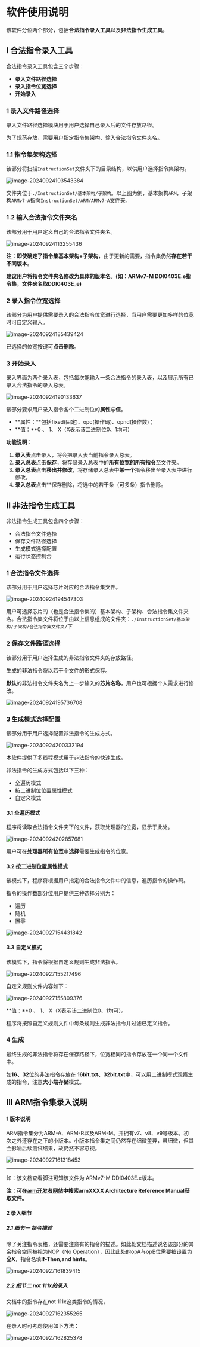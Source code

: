 # 软件使用说明

该软件分位两个部分，包括**合法指令录入工具**以及**非法指令生成工具**。

## Ⅰ 合法指令录入工具

合法指令录入工具包含三个步骤：

- **录入文件路径选择**
- **录入指令位宽选择**
- **开始录入**

### 1  录入文件路径选择

​录入文件路径选择模块用于用户选择自己录入后的文件存放路径。

​为了规范存放，需要用户指定指令集架构、输入合法指令文件夹名。

### 1.1  指令集架构选择

​该部分将扫描`InstructionSet`文件夹下的目录结构，以供用户选择指令集架构。

![image-20240924103543384](./docs/1_1.png)

​文件夹位于`./InstructionSet/基本架构/子架构`。以上图为例，基本架构`ARM`，子架构`ARMv7-A`指向`InstructionSet/ARM/ARMv7-A`文件夹。

### 1.2 输入合法指令文件夹名

​该部分用于用户定义自己的合法指令文件夹名。

![image-20240924113255436](./docs/1_2.png)

​**注：**即使确定了**指令集基本架构+子架构**，由于更新的需要，指令集仍然**存在若干不同版本**。

**建议用户将指令文件夹名修改为具体的版本名。(如：ARMv7-M DDI0403E.e指令集，文件夹名取DDI0403E_e)**

### 2 录入指令位宽选择

​该部分为用户提供需要录入的合法指令位宽进行选择，当用户需要更加多样的位宽时可自定义输入。

![image-20240924185439424](./docs/1_3.png)

​已选择的位宽按键可**点击删除**。

### 3  开始录入

​录入界面为两个录入表，包括每次能输入一条合法指令的录入表，以及展示所有已录入合法指令的录入总表。

![image-20240924190133637](./docs/1_4.png)

​该部分要求用户录入指令各个二进制位的**属性**与**值**。

 - **属性：**包括fixed(固定)、opc(操作码)、opnd(操作数)；
 - **值：**0 、 1、 X（X表示该二进制位0、1均可）

**功能说明：**

1. **录入表**点击录入，将会把录入表当前指令录入总表。
2. **录入总表**点击**保存**，将存储录入总表中的**所有位宽的所有指令**至文件夹。
3. **录入总表**点击**移出并修改**，将存储录入总表中**某一个**指令移出至录入表中进行修改。
4. **录入总表**点击**保存删除，将选中的若干条（可多条）指令删除。

## Ⅱ 非法指令生成工具

非法指令生成工具包含四个步骤：

- 合法指令文件选择
- 保存文件路径选择
- 生成模式选择配置
- 运行状态控制台

### 1 合法指令文件选择

​该部分用于用户选择芯片对应的合法指令集文件。

![image-20240924194547303](./docs/2_1.png)

​用户可选择芯片的（也是合法指令集的）基本架构、子架构、合法指令集文件夹名。合法指令集文件将位于由以上信息组成的文件夹：`./InstructionSet/基本架构/子架构/合法指令集文件夹/`下

### 2 保存文件路径选择 

​该部分用于用户选择生成的非法指令文件夹的存放路径。

​生成的非法指令将以若干个文件的形式保存。

​**默认**的非法指令文件夹名为上一步输入的**芯片名称**，用户也可根据个人需求进行修改。

![image-20240924195736708](./docs/2_2.png)

### 3 生成模式选择配置

​该部分用于用户选择配置非法指令的生成方式。

![image-20240924200332194](./docs/2_3.png)

本软件提供了多线程模式用于非法指令的快速生成。

非法指令的生成方式包括以下三种：

- 全遍历模式
- 按二进制位位置属性模式
- 自定义模式	

#### 3.1 全遍历模式

​程序将读取合法指令文件夹下的文件，获取处理器的位宽，显示于此处。

![image-20240924202857681](./docs/2_4.png)

​用户可在**处理器所有位宽**中**选择**需要生成指令的位宽。

#### 3.2 按二进制位置属性模式

​该模式下，程序将根据用户指定的合法指令文件中的信息，遍历指令的操作码。

​指令的操作数部分位用户提供三种选择分别为：
- 遍历
- 随机
- 置零

![image-20240927154431842](./docs/2_5.png)

#### 3.3 自定义模式

​该模式下，指令将根据自定义规则生成非法指令。

![image-20240927155217496](./docs/2_6.png)

​自定义规则文件内容如下：

![image-20240927155809376](./docs/2_7.png)

**值：**0 、 1、 X（X表示该二进制位0、1均可）。

程序将按照自定义规则文件中每条规则生成非法指令并过滤已定义指令。

### 4 生成

最终生成的非法指令将存在保存路径下，位宽相同的指令存放在一个同一个文件中。

如**16、32**位的非法指令存放在 **16bit.txt、32bit.txt**中，可以用二进制模式观察生成的指令，注意**大小端存储**模式。

## Ⅲ ARM指令集录入说明

#### 1 版本说明

ARM指令集分为ARM-A、ARM-R以及ARM-M。并拥有v7、v8、v9等版本。初次之外还存在之下的小版本。小版本指令集之间仍然存在细微差异，虽细微，但其会影响后续测试结果，故仍然不容忽视。

![image-20240927161318453](./docs/3_1.png)

****

如：该文档查看脚注可知该文件为 ARMv7-M DDI0403E.e版本。

**注：可在[arm开发者网站](https://developer.arm.com/)中搜索armXXXX Architecture Reference Manual获取文件。**

#### 2 录入细节

##### 2.1 细节一 指令描述

除了关注指令表格，还需要注意有的指令的描述。如此处文档描述说名该部分的其余指令空间被视为NOP（No Operation），因此此处的opA与opB位需要被设置为**全X**，指令名填**If-Then,and hints**。

![image-20240927161839415](./docs/3_2.png)

##### 2.2 细节二 not 111x的录入

文档中的指令存在not 111x这类指令的情况，

![image-20240927162355265](./docs/3_3.png)

在录入时可考虑使用如下方法：

![image-20240927162825378](./docs/3_4.png)
